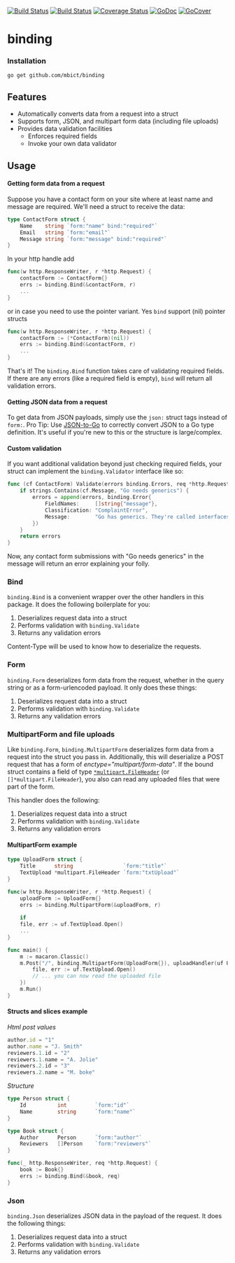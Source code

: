 [![Build Status](https://drone.io/github.com/mbict/binding/status.png)](https://drone.io/github.com/mbict/binding/latest)
[![Build Status](https://travis-ci.org/mbict/binding.png?branch=master)](https://travis-ci.org/mbict/binding)
[![Coverage Status](https://coveralls.io/repos/mbict/binding/badge.png)](https://coveralls.io/r/mbict/binding)
[![GoDoc](https://godoc.org/github.com/mbict/binding?status.png)](http://godoc.org/github.com/mbict/binding)
[![GoCover](http://gocover.io/_badge/github.com/mbict/binding)](http://gocover.io/github.com/mbict/binding)

binding
=======


### Installation

	go get github.com/mbict/binding
	
## Features

 - Automatically converts data from a request into a struct
 - Supports form, JSON, and multipart form data (including file uploads)
 - Provides data validation facilities
 	- Enforces required fields
 	- Invoke your own data validator

## Usage

#### Getting form data from a request

Suppose you have a contact form on your site where at least name and message are required. We'll need a struct to receive the data:

```go
type ContactForm struct {
	Name    string `form:"name" bind:"required"`
	Email   string `form:"email"`
	Message string `form:"message" bind:"required"`
}
```

In your http handle add 

```go
func(w http.ResponseWriter, r *http.Request) {
	contactForm := ContactForm{}
	errs := binding.Bind(&contactForm, r)
	...
}
```

or in case you need to use the pointer variant. Yes `bind` support (nil) pointer structs

```go
func(w http.ResponseWriter, r *http.Request) {
	contactForm := (*ContactForm)(nil))
	errs := binding.Bind(&contactForm, r)
	...
}
```

That's it! The `binding.Bind` function takes care of validating required fields. If there are any errors (like a required field is empty), `bind` will return all validation errors.


#### Getting JSON data from a request

To get data from JSON payloads, simply use the `json:` struct tags instead of `form:`. Pro Tip: Use [JSON-to-Go](http://mholt.github.io/json-to-go/) to correctly convert JSON to a Go type definition. It's useful if you're new to this or the structure is large/complex.


#### Custom validation

If you want additional validation beyond just checking required fields, your struct can implement the `binding.Validator` interface like so:

```go
func (cf ContactForm) Validate(errors binding.Errors, req *http.Request) binding.Errors {
	if strings.Contains(cf.Message, "Go needs generics") {
		errors = append(errors, binding.Error{
			FieldNames:     []string{"message"},
			Classification: "ComplaintError",
			Message:        "Go has generics. They're called interfaces.",
		})
	}
	return errors
}
```

Now, any contact form submissions with "Go needs generics" in the message will return an error explaining your folly.


### Bind

`binding.Bind` is a convenient wrapper over the other handlers in this package. It does the following boilerplate for you:

 1. Deserializes request data into a struct
 2. Performs validation with `binding.Validate`
 3. Returns any validation errors

Content-Type will be used to know how to deserialize the requests.

### Form

`binding.Form` deserializes form data from the request, whether in the query string or as a form-urlencoded payload. It only does these things:

 1. Deserializes request data into a struct
 2. Performs validation with `binding.Validate`
 3. Returns any validation errors


### MultipartForm and file uploads

Like `binding.Form`, `binding.MultipartForm` deserializes form data from a request into the struct you pass in. Additionally, this will deserialize a POST request that has a form of *enctype="multipart/form-data"*. If the bound struct contains a field of type [`*multipart.FileHeader`](http://golang.org/pkg/mime/multipart/#FileHeader) (or `[]*multipart.FileHeader`), you also can read any uploaded files that were part of the form.

This handler does the following:

 1. Deserializes request data into a struct
 2. Performs validation with `binding.Validate`
 3. Returns any validation errors

#### MultipartForm example

```go
type UploadForm struct {
	Title      string                `form:"title"`
	TextUpload *multipart.FileHeader `form:"txtUpload"`
}

func(w http.ResponseWriter, r *http.Request) {
	uploadForm := UploadForm{}
	errs := binding.MultipartForm(&uploadForm, r)
	
	if 
	file, err := uf.TextUpload.Open()
	...
}

func main() {
	m := macaron.Classic()
	m.Post("/", binding.MultipartForm(UploadForm{}), uploadHandler(uf UploadForm) string {
		file, err := uf.TextUpload.Open()
		// ... you can now read the uploaded file
	})
	m.Run()
}
```

#### Structs and slices example

*Html post values*
```javascript
author.id = "1"
author.name = "J. Smith"
reviewers.1.id = "2"
reviewers.1.name = "A. Jolie"
reviewers.2.id = "3"
reviewers.2.name = "M. boke"
```

*Structure*

```go
type Person struct {
	Id			int			`form:"id"`
	Name		string 		`form:"name"`
}

type Book struct {
	Author    	Person		`form:"author"`
	Reviewers 	[]Person	`form:"reviewers"`
}

func(_ http.ResponseWriter, req *http.Request) {
	book := Book{}
	errs := binding.Bind(&book, req)
}
```

### Json

`binding.Json` deserializes JSON data in the payload of the request. It does the following things:

 1. Deserializes request data into a struct
 2. Performs validation with `binding.Validate`
 3. Returns any validation errors

